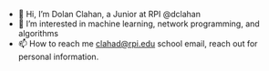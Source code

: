 - 👋 Hi, I’m Dolan Clahan, a Junior at RPI @dclahan
- 👀 I’m interested in machine learning, network programming, and algorithms
- 📫 How to reach me clahad@rpi.edu school email, reach out for personal information.

<!---
dclahan/dclahan is a ✨ special ✨ repository because its `README.md` (this file) appears on your GitHub profile.
You can click the Preview link to take a look at your changes.
--->
